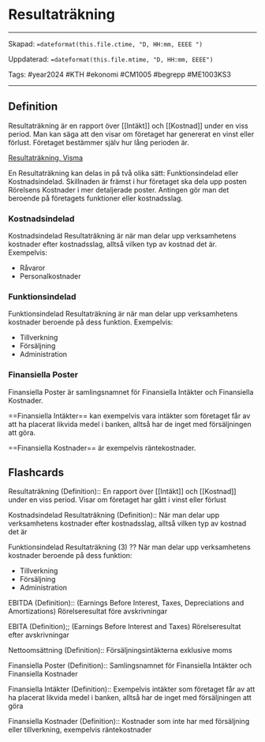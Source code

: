 # Resultaträkning

---
Skapad: `=dateformat(this.file.ctime, "D, HH:mm, EEEE ")`

Uppdaterad: `=dateformat(this.file.mtime, "D, HH:mm, EEEE")`

Tags: #year2024 #KTH #ekonomi #CM1005 #begrepp #ME1003KS3

---

## Definition

Resultaträkning är en rapport över [[Intäkt]] och [[Kostnad]] under en viss period. Man kan säga att den visar om företaget har genererat en vinst eller förlust. Företaget bestämmer själv hur lång perioden är.

[Resultaträkning, Visma](https://vismaspcs.se/ekonomiska-termer/vad-ar-resultatrakning)

En Resultaträkning kan delas in på två olika sätt: Funktionsindelad eller Kostnadsindelad. Skillnaden är främst i hur företaget ska dela upp posten Rörelsens Kostnader i mer detaljerade poster. Antingen gör man det beroende på företagets funktioner eller kostnadsslag.

### Kostnadsindelad

Kostnadsindelad Resultaträkning är när man delar upp verksamhetens kostnader efter kostnadsslag, alltså vilken typ av kostnad det är. Exempelvis:

- Råvaror
- Personalkostnader

### Funktionsindelad

Funktionsindelad Resultaträkning är när man delar upp verksamhetens kostnader beroende på dess funktion. Exempelvis:

- Tillverkning
- Försäljning
- Administration

### Finansiella Poster

Finansiella Poster är samlingsnamnet för Finansiella Intäkter och Finansiella Kostnader.

==Finansiella Intäkter== kan exempelvis vara intäkter som företaget får av att ha placerat likvida medel i banken, alltså har de inget med försäljningen att göra.

==Finansiella Kostnader== är exempelvis räntekostnader.

## Flashcards

Resultaträkning (Definition):: En rapport över [[Intäkt]] och [[Kostnad]] under en viss period. Visar om företaget har gått i vinst eller förlust
<!--SR:!2024-05-18,74,290!2024-03-22,17,294-->

Kostnadsindelad Resultaträkning (Definition):: När man delar upp verksamhetens kostnader efter kostnadsslag, alltså vilken typ av kostnad det är
<!--SR:!2024-04-20,56,312!2024-03-19,14,294-->

Funktionsindelad Resultaträkning (3)
??
När man delar upp verksamhetens kostnader beroende på dess funktion:
- Tillverkning
- Försäljning
- Administration
<!--SR:!2024-03-10,5,155!2024-03-24,19,252-->

EBITDA (Definition):: (Earnings Before Interest, Taxes, Depreciations and Amortizations) Rörelseresultat före avskrivningar
<!--SR:!2024-03-18,12,274!2024-03-21,14,294-->

EBITA (Definition);; (Earnings Before Interest and Taxes) Rörelseresultat efter avskrivningar
<!--SR:!2024-03-23,16,294-->

Nettoomsättning (Definition):: Försäljningsintäkterna exklusive moms
<!--SR:!2024-03-16,10,254!2024-03-09,4,281-->

Finansiella Poster (Definition):: Samlingsnamnet för Finansiella Intäkter och Finansiella Kostnader
<!--SR:!2024-03-19,13,271!2024-03-24,17,291-->

Finansiella Intäkter (Definition):: Exempelvis intäkter som företaget får av att ha placerat likvida medel i banken, alltså har de inget med försäljningen att göra
<!--SR:!2024-03-24,16,297!2024-03-24,17,294-->

Finansiella Kostnader (Definition):: Kostnader som inte har med försäljning eller tillverkning, exempelvis räntekostnader
<!--SR:!2024-03-21,14,291!2024-03-21,14,294-->
